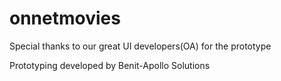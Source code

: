 # onnetmovies

Special thanks to our great UI developers(OA) for the prototype

Prototyping developed by Benit-Apollo Solutions
